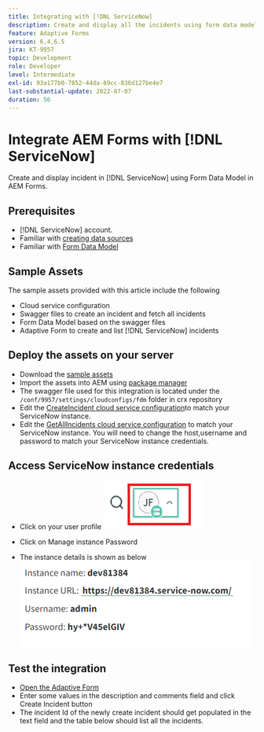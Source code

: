 ```yaml
---
title: Integrating with [!DNL ServiceNow]
description: Create and display all the incidents using form data model.
feature: Adaptive Forms
version: 6.4,6.5
jira: KT-9957
topic: Development
role: Developer
level: Intermediate
exl-id: 93a177b0-7852-44da-89cc-836d127be4e7
last-substantial-update: 2022-07-07
duration: 56
---
```

# Integrate AEM Forms with [!DNL ServiceNow]

Create and display incident in [!DNL ServiceNow] using Form Data Model in AEM Forms.

## Prerequisites

* [!DNL ServiceNow] account.
* Familiar with [creating data sources](https://experienceleague.adobe.com/docs/experience-manager-learn/forms/ic-web-channel-tutorial/parttwo.html)
* Familiar with [Form Data Model](https://experienceleague.adobe.com/docs/experience-manager-65/forms/form-data-model/create-form-data-models.html)

## Sample Assets

The sample assets provided with this article include the following

* Cloud service configuration
* Swagger files to create an incident and fetch all   incidents
* Form Data Model based on the swagger files
* Adaptive Form to create and list [!DNL ServiceNow] incidents

## Deploy the assets on your server

* Download the [sample assets](assets/service-now.zip)
* Import the assets into AEM using [package manager](http://localhost:4502/crx/packmgr/index.jsp)
* The swagger file used for this integration is located under the ```/conf/9957/settings/cloudconfigs/fdm``` folder in crx repository
* Edit the [CreateIncident cloud service configuration](http://localhost:4502/mnt/overlay/fd/fdm/gui/components/admin/fdmcloudservice/properties.html?item=%2Fconf%2F9957%2Fsettings%2Fcloudconfigs%2Ffdm%2Fcreateincident)to match your ServiceNow instance.
* Edit the [GetAllIncidents cloud service configuration](http://localhost:4502/mnt/overlay/fd/fdm/gui/components/admin/fdmcloudservice/properties.html?item=%2Fconf%2F9957%2Fsettings%2Fcloudconfigs%2Ffdm%2Fgetallincidents) to match your ServiceNow instance. You will need to change the host,username and password to match your ServiceNow instance credentials.

## Access ServiceNow instance credentials

* Click on your user profile
 ![click on user profile](assets/snow-1.png)
 
* Click on Manage instance Password
* The instance details is shown as below
![instance details](assets/snow-3.png)

## Test the integration

* [Open the Adaptive Form](http://localhost:4502/content/dam/formsanddocuments/create-incident-in-service-now/jcr:content?wcmmode=disabled)
* Enter some values in the description and comments field and click Create Incident button
* The incident Id of the newly create incident should get populated in the text field and the table below should list all the incidents.
